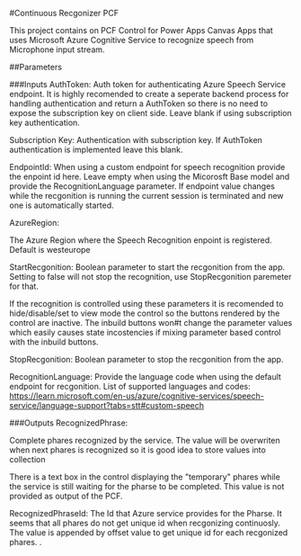 #Continuous Recgonizer PCF

This project contains on PCF Control for Power Apps Canvas Apps that uses Microsoft Azure Cognitive Service to recognize speech from Microphone input stream.

##Parameters 

###Inputs
AuthToken: 
Auth token for authenticating Azure Speech Service endpoint. It is highly recomended to create a seperate backend process for handling authentication and return a AuthToken so there is no need to expose the subscription key on client side. Leave blank if using subscription key authentication.

Subscription Key: 
Authentication with subscription key. If AuthToken authentication is implemented leave this blank.

EndpointId:
When using a custom endpoint for speech recognition provide the enpoint id here. Leave empty when using the Micorosft Base model and provide the RecognitionLanguage parameter. If endpoint value changes while the recgonition is running the current session is terminated and new one is automatically started.

AzureRegion:

The Azure Region where the Speech Recognition enpoint is registered. Default is westeurope

StartRecgonition:
Boolean parameter to start the recgonition from the app. Setting to false will not stop the recognition, use StopRecgonition paremeter for that.

If the recognition is controlled using these parameters it is recomended to hide/disable/set to view mode the control so the buttons rendered by the control are inactive. The inbuild buttons won#t change the parameter values which easily causes state incostencies if mixing parameter based control with the inbuild buttons.

StopRecgonition:
Boolean parameter to stop the recgonition from the app. 

RecognitionLanguage: 
Provide the language code when using the default endpoint for recgonition. 
List of supported languages and codes: https://learn.microsoft.com/en-us/azure/cognitive-services/speech-service/language-support?tabs=stt#custom-speech


###Outputs
RecognizedPhrase: 

Complete phares recognized by the service. The value will be overwriten when next phares is recognized so it is good idea to store values into collection

There is a text box in the control displaying the "temporary" phares while the service is still waiting for the pharse to be completed. This value is not provided as output of the PCF. 

RecognizedPhraseId:
The Id that Azure service provides for the Pharse. It seems that all phares do not get unique id when recgonizing continuosly. The value is appended by offset value to get unique id for each recgonized phares. <resultId>.<offset>